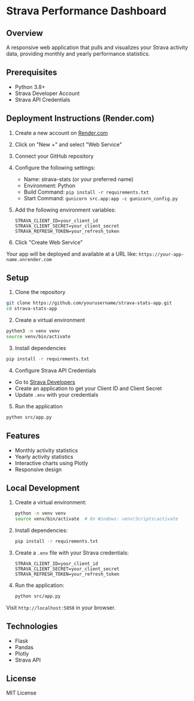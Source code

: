 # Strava Performance Dashboard

## Overview
A responsive web application that pulls and visualizes your Strava activity data, providing monthly and yearly performance statistics.

## Prerequisites
- Python 3.8+
- Strava Developer Account
- Strava API Credentials

## Deployment Instructions (Render.com)

1. Create a new account on [Render.com](https://render.com)

2. Click on "New +" and select "Web Service"

3. Connect your GitHub repository

4. Configure the following settings:
   - Name: strava-stats (or your preferred name)
   - Environment: Python
   - Build Command: `pip install -r requirements.txt`
   - Start Command: `gunicorn src.app:app -c gunicorn_config.py`

5. Add the following environment variables:
   ```
   STRAVA_CLIENT_ID=your_client_id
   STRAVA_CLIENT_SECRET=your_client_secret
   STRAVA_REFRESH_TOKEN=your_refresh_token
   ```

6. Click "Create Web Service"

Your app will be deployed and available at a URL like: `https://your-app-name.onrender.com`

## Setup

1. Clone the repository
```bash
git clone https://github.com/yourusername/strava-stats-app.git
cd strava-stats-app
```

2. Create a virtual environment
```bash
python3 -m venv venv
source venv/bin/activate
```

3. Install dependencies
```bash
pip install -r requirements.txt
```

4. Configure Strava API Credentials
- Go to [Strava Developers](https://www.strava.com/settings/api)
- Create an application to get your Client ID and Client Secret
- Update `.env` with your credentials

5. Run the application
```bash
python src/app.py
```

## Features
- Monthly activity statistics
- Yearly activity statistics
- Interactive charts using Plotly
- Responsive design

## Local Development

1. Create a virtual environment:
   ```bash
   python -m venv venv
   source venv/bin/activate  # On Windows: venv\Scripts\activate
   ```

2. Install dependencies:
   ```bash
   pip install -r requirements.txt
   ```

3. Create a `.env` file with your Strava credentials:
   ```
   STRAVA_CLIENT_ID=your_client_id
   STRAVA_CLIENT_SECRET=your_client_secret
   STRAVA_REFRESH_TOKEN=your_refresh_token
   ```

4. Run the application:
   ```bash
   python src/app.py
   ```

Visit `http://localhost:5050` in your browser.

## Technologies
- Flask
- Pandas
- Plotly
- Strava API

## License
MIT License
